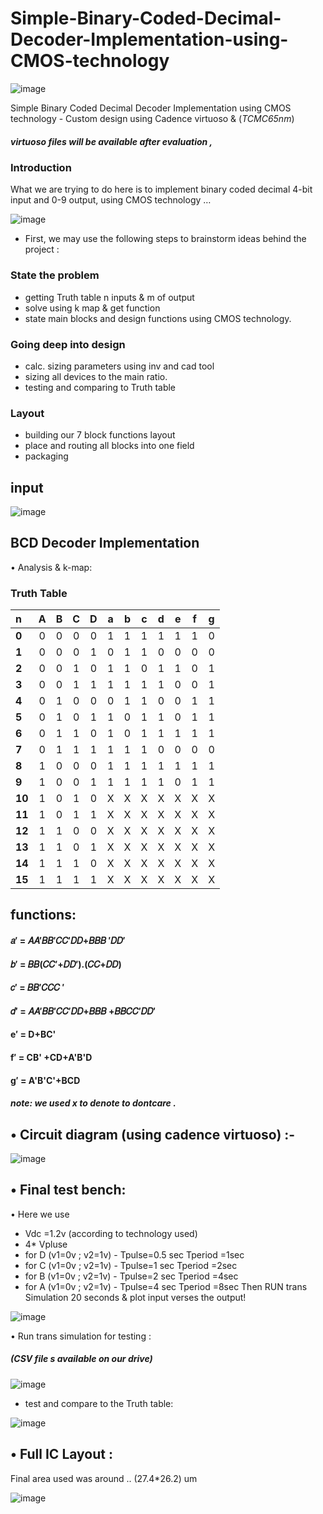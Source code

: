 
# Simple-Binary-Coded-Decimal-Decoder-Implementation-using-CMOS-technology


![image](https://user-images.githubusercontent.com/66570093/171924942-221c0263-ae92-414c-b633-e71b7b8ed10b.png)

Simple Binary Coded Decimal  Decoder Implementation using  CMOS technology - Custom design using Cadence virtuoso & (*TCMC65nm*)


##### virtuoso files will be available after evaluation ,

### Introduction

What we are trying to do here is to implement binary coded decimal 4-bit input and 0-9 output, using CMOS 
technology … 


![image](https://user-images.githubusercontent.com/66570093/171916753-0dffa529-a4ad-4c93-bbf4-ea94058aeb46.png)
   
   
   



 * First, we may use the following steps to brainstorm ideas behind the project :

### State the problem

*  getting Truth table  n inputs & m of output
* solve using k map & get function
* state main blocks and design functions using CMOS technology.

### Going deep into design 
  
* calc. sizing parameters using inv and cad tool
* sizing all devices to the main ratio.
* testing and comparing to Truth table 
### Layout 
* building our 7 block functions layout 
* place and routing all blocks into one field
* packaging 




## input 
![image](https://user-images.githubusercontent.com/66570093/171925244-7f5f7102-3e54-428f-ac8f-d103545de589.png)


## BCD Decoder Implementation

• Analysis & k-map:

### Truth Table 

n | **A**| **B**| **C**| **D**| **a**| **b**| **c** | **d**| **e**| **f**| **g**
:--|:--:|:--:|:--:|:--:|:--:|:--:|:--:|:--:|:--:|:--:|:--:
**0** | 0| 0| 0| 0| 1| 1| 1| 1| 1| 1| 0
**1** | 0| 0| 0| 1| 0| 1| 1| 0| 0| 0| 0
**2** | 0| 0| 1| 0| 1| 1| 0| 1| 1| 0| 1
**3** | 0| 0| 1| 1| 1| 1| 1| 1| 0| 0| 1
**4** | 0| 1| 0| 0| 0| 1| 1| 0| 0| 1| 1
**5** | 0| 1| 0| 1| 1| 0| 1| 1| 0| 1| 1
**6** | 0| 1| 1| 0| 1| 0| 1| 1| 1| 1| 1
**7** | 0| 1| 1| 1| 1| 1| 1| 0| 0| 0| 0
**8** | 1| 0| 0| 0| 1| 1| 1| 1| 1| 1| 1
**9** | 1| 0| 0| 1| 1| 1| 1| 1| 0| 1| 1
**10**| 1| 0| 1| 0| X| X| X| X| X| X| X
**11**| 1| 0| 1| 1| X| X| X| X| X| X| X
**12**| 1| 1| 0| 0| X| X| X| X| X| X| X
**13**| 1| 1| 0| 1| X| X| X| X| X| X| X
**14**| 1| 1| 1| 0| X| X| X| X| X| X| X
**15**| 1| 1| 1| 1| X| X| X| X| X| X| X



## functions:

 
#### 𝑎′ = 𝐴𝐴′𝐵𝐵′𝐶𝐶′𝐷𝐷+𝐵𝐵𝐵 ′𝐷𝐷′
#### 𝑏′ = 𝐵𝐵(𝐶𝐶′+𝐷𝐷′).(𝐶𝐶+𝐷𝐷) 
#### 𝑐′ = 𝐵𝐵′𝐶𝐶𝐶 ′
#### 𝑑′ = 𝐴𝐴′𝐵𝐵′𝐶𝐶′𝐷𝐷+𝐵𝐵𝐵 +𝐵𝐵𝐶𝐶′𝐷𝐷′
#### e′ = D+BC'
#### f′ = CB' +CD+A'B'D
#### g′ = A'B'C'+BCD




 
##### note: we used x to denote to dontcare .

## •	Circuit diagram (using cadence virtuoso) :-  


![image](https://user-images.githubusercontent.com/66570093/171925795-f6fc76d0-f08f-4842-9ad0-90f885ec36dc.png)





## •	Final test bench:
•	Here we use 
-	Vdc =1.2v (according to technology used) 
-	4* Vpluse
   -  for D (v1=0v ; v2=1v)  - Tpulse=0.5 sec Tperiod =1sec
   -  for C (v1=0v ;  v2=1v)  - Tpulse=1  sec Tperiod =2sec
   - for B (v1=0v ;  v2=1v)  - Tpulse=2  sec Tperiod =4sec
   - for A (v1=0v ;  v2=1v)  - Tpulse=4  sec Tperiod =8sec
Then RUN trans Simulation 20 seconds & plot input verses the output!



![image](https://user-images.githubusercontent.com/66570093/171926629-46c99638-5e57-45ff-afd7-9eb92d17f117.png)


•	Run trans simulation for testing : 
##### (CSV file s available on our drive)

![image](https://user-images.githubusercontent.com/66570093/171926682-b27ccf6a-6d97-4841-a3d8-ece0a94279eb.png)


* test and compare to the Truth table:


![image](https://user-images.githubusercontent.com/66570093/171926730-699e972f-8bbf-474f-9019-28534c6a96b9.png)






## •	Full IC Layout :


Final area used was around .. (27.4*26.2) um 

![image](https://user-images.githubusercontent.com/66570093/171928081-1c244fc7-bef7-40c3-a28e-4fa4d46d384e.png)
    
    
    
    
    
    




















